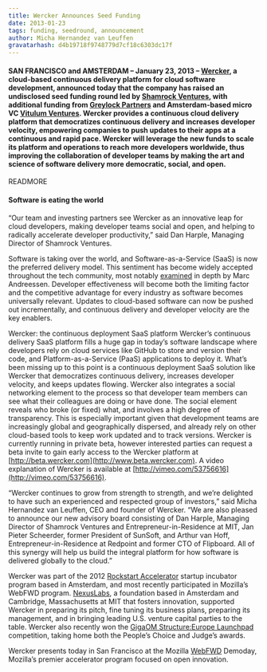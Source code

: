 ```yaml
---
title: Wercker Announces Seed Funding
date: 2013-01-23
tags: funding, seedround, announcement
author: Micha Hernandez van Leuffen
gravatarhash: d4b19718f9748779d7cf18c6303dc17f
---
```


<h4 class="subheader">
SAN FRANCISCO and AMSTERDAM – January 23, 2013 – <a href="http://www.beta.wercker.com">Wercker</a>, a cloud-based continuous delivery platform for cloud software development, announced today that the company has raised an undisclosed seed funding round led by <a href="http://www.shamrockventuresbv.com/Welcome.html">Shamrock Ventures</a>, with additional funding from <a href="http://www.greylock.com/">Greylock Partners</a> and Amsterdam-based micro VC <a href="http://vitulumventures.com/">Vitulum Ventures</a>. Wercker provides a continuous cloud delivery platform that democratizes continuous delivery and increases developer velocity, empowering companies to push updates to their apps at a continuous and rapid pace. Wercker will leverage the new funds to scale its platform and operations to reach more developers worldwide, thus improving the collaboration of developer teams by making the art and science of software delivery more democratic, social, and open.
</h4>

READMORE

<h4>Software is eating the world</h4>
“Our team and investing partners see Wercker as an innovative leap for cloud developers, making developer teams social and open, and helping to radically accelerate developer productivity,” said Dan Harple, Managing Director of Shamrock Ventures.

Software is taking over the world, and Software-as-a-Service (SaaS) is now the preferred delivery model. This sentiment has become widely accepted throughout the tech community, most notably [examined](http://online.wsj.com/article/SB10001424053111903480904576512250915629460.html) in depth by Marc Andreessen. Developer effectiveness will become both the limiting factor and the competitive advantage for every industry as software becomes universally relevant. Updates to cloud-based software can now be pushed out incrementally, and continuous delivery and developer velocity are the key enablers.

Wercker: the continuous deployment SaaS platform
Wercker’s continuous delivery SaaS platform fills a huge gap in today’s software landscape where developers rely on cloud services like GitHub to store and version their code, and Platform-as-a-Service (PaaS) applications to deploy it. What’s been missing up to this point is a continuous deployment SaaS solution like Wercker that democratizes continuous delivery, increases developer velocity, and keeps updates flowing. Wercker also integrates a social networking element to the process so that developer team members can see what their colleagues are doing or have done. The social element reveals who broke (or fixed) what, and involves a high degree of transparency. This is especially important given that development teams are increasingly global and geographically dispersed, and already rely on other cloud-based tools to keep work updated and to track versions. Wercker is currently running in private beta, however interested parties can request a beta invite to gain early access to the Wercker platform at [http://beta.wercker.com](http://www.beta.wercker.com). A video explanation of Wercker is available at [http://vimeo.com/53756616](http://vimeo.com/53756616).

“Wercker continues to grow from strength to strength, and we’re delighted to have such an experienced and respected group of investors,” said Micha Hernandez van Leuffen, CEO and founder of Wercker. “We are also pleased to announce our new advisory board consisting of Dan Harple, Managing Director of Shamrock Ventures and Entrepreneur-in-Residence at MIT, Jan Pieter Scheerder, former President of SunSoft, and Arthur van Hoff, Entrepreneur-in-Residence at Redpoint and former CTO of Flipboard. All of this synergy will help us build the integral platform for how software is delivered globally to the cloud.”

Wercker was part of the 2012 [Rockstart Accelerator](http://rockstart.com/accelerator/) startup incubator program based in Amsterdam, and most recently participated in Mozilla’s WebFWD program. [NexusLabs](http://www.thenexuslabs.org/nexuslabs.html), a foundation based in Amsterdam and Cambridge, Massachusetts at MIT that fosters innovation, supported Wercker in preparing its pitch, fine tuning its business plans, preparing its management, and in bringing leading U.S. venture capital parties to the table. Wercker also recently won the [GigaOM Structure:Europe Launchpad](http://event.gigaom.com/structureeurope/) competition, taking home both the People’s Choice and Judge’s awards.

Wercker presents today in San Francisco at the Mozilla [WebFWD](http://blog.webfwd.org/) Demoday, Mozilla’s premier accelerator program focused on open innovation.

